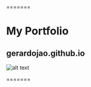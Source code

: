 
=======
# My  Portfolio
## gerardojao.github.io

![alt text](https://raw.github.com/gerardojao/gerardojao/branch/path/to/fondoGitHub.png)

=======



